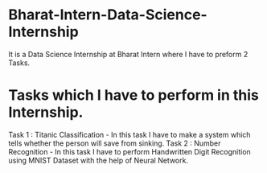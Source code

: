 # Bharat-Intern-Data-Science-Internship
It is a Data Science Internship at Bharat Intern where I have to preform 2 Tasks.
# Tasks which I have to perform in this Internship.
Task 1 : Titanic Classification - In this task I have to make a system which tells whether the person will save from sinking.
Task 2 : Number Recognition - In this task I have to perform Handwritten Digit Recognition using MNIST Dataset with the help of Neural Network.
